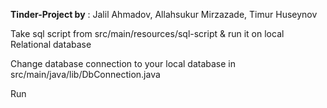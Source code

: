**Tinder-Project by** : Jalil Ahmadov, Allahsukur Mirzazade, Timur Huseynov

Take sql script from src/main/resources/sql-script & run it on local Relational database

Change database connection to your local database in src/main/java/lib/DbConnection.java

Run
